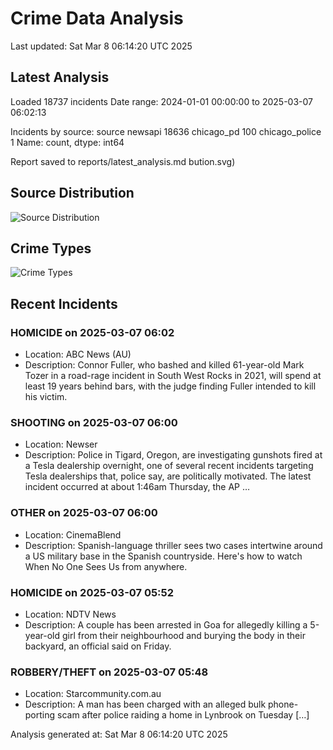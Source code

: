 # Crime Data Analysis
Last updated: Sat Mar  8 06:14:20 UTC 2025

## Latest Analysis

Loaded 18737 incidents
Date range: 2024-01-01 00:00:00 to 2025-03-07 06:02:13

Incidents by source:
source
newsapi           18636
chicago_pd          100
chicago_police        1
Name: count, dtype: int64

Report saved to reports/latest_analysis.md
bution.svg)

## Source Distribution
![Source Distribution](images/source_distribution.svg)

## Crime Types
![Crime Types](images/crime_types.svg)

## Recent Incidents

### HOMICIDE on 2025-03-07 06:02
- Location: ABC News (AU)
- Description: Connor Fuller, who bashed and killed 61-year-old Mark Tozer in a road-rage incident in South West Rocks in 2021, will spend at least 19 years behind bars, with the judge finding Fuller intended to kill his victim.


### SHOOTING on 2025-03-07 06:00
- Location: Newser
- Description: Police in Tigard, Oregon, are investigating gunshots fired at a Tesla dealership overnight, one of several recent incidents targeting Tesla dealerships that, police say, are politically motivated. The latest incident occurred at about 1:46am Thursday, the AP …


### OTHER on 2025-03-07 06:00
- Location: CinemaBlend
- Description: Spanish-language thriller sees two cases intertwine around a US military base in the Spanish countryside. Here's how to watch When No One Sees Us from anywhere.


### HOMICIDE on 2025-03-07 05:52
- Location: NDTV News
- Description: A couple has been arrested in Goa for allegedly killing a 5-year-old girl from their neighbourhood and burying the body in their backyard, an official said on Friday.


### ROBBERY/THEFT on 2025-03-07 05:48
- Location: Starcommunity.com.au
- Description: A man has been charged with an alleged bulk phone-porting scam after police raiding a home in Lynbrook on Tuesday […]

Analysis generated at: Sat Mar  8 06:14:20 UTC 2025

